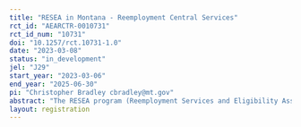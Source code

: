 ```yaml
---
title: "RESEA in Montana - Reemployment Central Services"
rct_id: "AEARCTR-0010731"
rct_id_num: "10731"
doi: "10.1257/rct.10731-1.0"
date: "2023-03-08"
status: "in_development"
jel: "J29"
start_year: "2023-03-06"
end_year: "2025-06-30"
pi: "Christopher Bradley cbradley@mt.gov"
abstract: "The RESEA program (Reemployment Services and Eligibility Assessment) is a program administered by 48 states in the U.S. that provides Unemployment Insurance (UI) recipients with assistance in finding work through one-on-one appointments with career coaches. While the program has existed for some time, little research is available on the efficacy of the program, or specific services offered to the participants, at improving employment rates or earnings. Starting in March 2023, Montana's Department of Labor and Industry will begin a random control trial investigation to study the impact of supplementing the program with services offered on a virtual platform, "Reemployment Central". Using random assignment, half MT RESEA participants will be placed in a treatment group that will be asked to complete supplemental virtual activities geared towards reemployment prior to attending a typical RESEA appointment. These activities consist of a requirement to log into a website, complete a resume checklist, and participate in two additional activities of their choice prior to their assigned RESEA meeting. The control group will be asked to participate in the program per the status quo. This randomized control trial will be used to determine whether the quality of the RESEA appointment can be improved, as measured by employment and earnings outcomes, with supplemental activities outside of the one-on-one appointment typically offered by the program."
layout: registration
---
```


